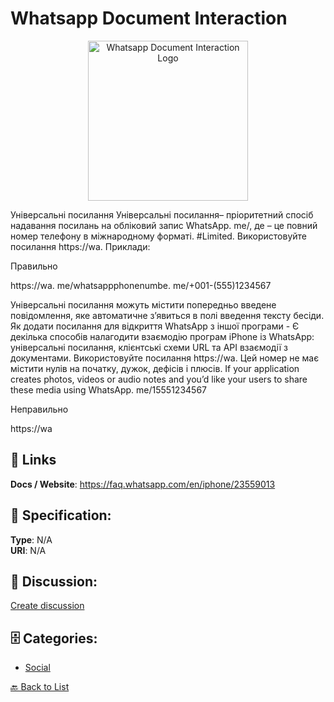 # Whatsapp Document Interaction
<p align="center">
    <img width="256" src="https://raw.githubusercontent.com/apis-list/apis-list/main/apis/whatsapp-document-interaction/logo_256x256.png" alt="Whatsapp Document Interaction Logo"/>
</p>

Універсальні посилання
 Універсальні посилання– пріоритетний спосіб надавання посилань на обліковий запис WhatsApp. me/, де – це повний номер телефону в міжнародному форматі. #Limited. 
 Використовуйте посилання https://wa. 
 Приклади:
 
 Правильно
 
 https://wa. me/whatsappphonenumbe. me/+001-(555)1234567
 
 Універсальні посилання можуть містити попередньо введене повідомлення, яке автоматичне з’явиться в полі введення тексту бесіди. Як додати посилання для відкриття WhatsApp з іншої програми - 
 Є декілька способів налагодити взаємодію програм iPhone із WhatsApp: універсальні посилання, клієнтські схеми URL та API взаємодії з документами.  Використовуйте посилання https://wa.  Цей номер не має містити нулів на початку, дужок, дефісів і плюсів. If your application creates photos, videos or audio notes and you’d like your users to share these media using WhatsApp. me/15551234567
 
 
 Неправильно
 
 https://wa

##  🔗 Links
**Docs / Website**: https://faq.whatsapp.com/en/iphone/23559013

## 🧬 Specification:
**Type**: N/A  
**URI**: N/A

## 💬 Discussion:
[Create discussion](https://github.com/apis-list/apis-list/discussions/new)

## 🗄️ Categories:
- [Social](https://github.com/apis-list/apis-list#social)




[🔙 Back to List](https://github.com/apis-list/apis-list)
